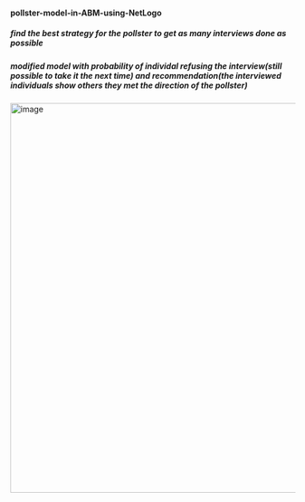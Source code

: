 #### pollster-model-in-ABM-using-NetLogo

##### find the best strategy for the pollster to get as many interviews done as possible
##### modified model with probability of individal refusing the interview(still possible to take it the next time) and recommendation(the interviewed individuals show others they met the direction of the pollster)

<img width="688" alt="image" src="https://github.com/Yiqiu-W/pollster-model-in-ABM-using-NetLogo/assets/164640614/115c5ce2-c14d-442c-9b8a-eaca8e6b77f3">
